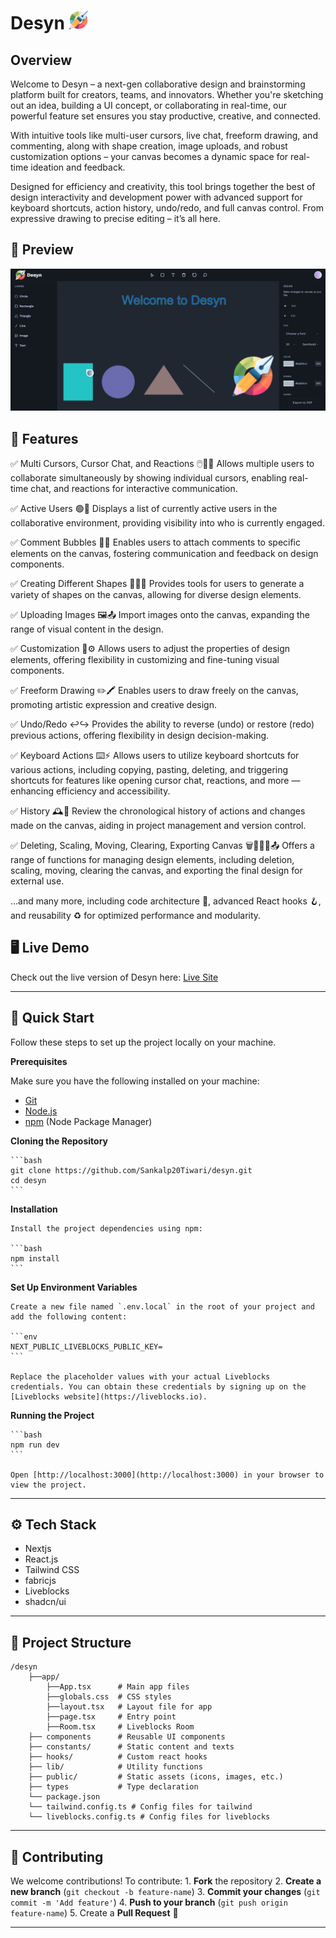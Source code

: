 # Desyn <img src="/public/logo.png" alt="Desyn Logo" height="30" width="30">

## Overview
Welcome to Desyn – a next-gen collaborative design and brainstorming platform built for creators, teams, and innovators. Whether you're sketching out an idea, building a UI concept, or collaborating in real-time, our powerful feature set ensures you stay productive, creative, and connected.

With intuitive tools like multi-user cursors, live chat, freeform drawing, and commenting, along with shape creation, image uploads, and robust customization options – your canvas becomes a dynamic space for real-time ideation and feedback.

Designed for efficiency and creativity, this tool brings together the best of design interactivity and development power with advanced support for keyboard shortcuts, action history, undo/redo, and full canvas control. From expressive drawing to precise editing – it’s all here.

## 🎨 Preview
![Desyn](public/landingPage.png)

## 🚀 Features
✅ Multi Cursors, Cursor Chat, and Reactions 🖱️💬🎉
Allows multiple users to collaborate simultaneously by showing individual cursors, enabling real-time chat, and reactions for interactive communication.

✅ Active Users 🟢👥
Displays a list of currently active users in the collaborative environment, providing visibility into who is currently engaged.

✅ Comment Bubbles 💭📝
Enables users to attach comments to specific elements on the canvas, fostering communication and feedback on design components.

✅ Creating Different Shapes 🔷🔶📐
Provides tools for users to generate a variety of shapes on the canvas, allowing for diverse design elements.

✅ Uploading Images 🖼️📤
Import images onto the canvas, expanding the range of visual content in the design.

✅ Customization 🎨⚙️
Allows users to adjust the properties of design elements, offering flexibility in customizing and fine-tuning visual components.

✅ Freeform Drawing ✏️🖍️
Enables users to draw freely on the canvas, promoting artistic expression and creative design.

✅ Undo/Redo ↩️↪️
Provides the ability to reverse (undo) or restore (redo) previous actions, offering flexibility in design decision-making.

✅ Keyboard Actions ⌨️⚡
Allows users to utilize keyboard shortcuts for various actions, including copying, pasting, deleting, and triggering shortcuts for features like opening cursor chat, reactions, and more — enhancing efficiency and accessibility.

✅ History 🕰️📜
Review the chronological history of actions and changes made on the canvas, aiding in project management and version control.

✅ Deleting, Scaling, Moving, Clearing, Exporting Canvas 🗑️📏🧲🧹📤
Offers a range of functions for managing design elements, including deletion, scaling, moving, clearing the canvas, and exporting the final design for external use.

...and many more, including code architecture 🧱, advanced React hooks 🪝, and reusability ♻️ for optimized performance and modularity.

## 🖥️ Live Demo
Check out the live version of Desyn here: [Live Site](https://desyn.vercel.app/)

---

## 🤸 Quick Start

Follow these steps to set up the project locally on your machine.

**Prerequisites**

Make sure you have the following installed on your machine:

- [Git](https://git-scm.com/)
- [Node.js](https://nodejs.org/en)
- [npm](https://www.npmjs.com/) (Node Package Manager)

**Cloning the Repository**

    ```bash
    git clone https://github.com/Sankalp20Tiwari/desyn.git
    cd desyn
    ```

**Installation**

    Install the project dependencies using npm:

    ```bash
    npm install
    ```
**Set Up Environment Variables**

    Create a new file named `.env.local` in the root of your project and add the following content:

    ```env
    NEXT_PUBLIC_LIVEBLOCKS_PUBLIC_KEY=
    ```

    Replace the placeholder values with your actual Liveblocks credentials. You can obtain these credentials by signing up on the [Liveblocks website](https://liveblocks.io).

**Running the Project**

    ```bash
    npm run dev
    ```

    Open [http://localhost:3000](http://localhost:3000) in your browser to view the project.


---

## ⚙️ Tech Stack
- Nextjs
- React.js
- Tailwind CSS
- fabricjs
- Liveblocks
- shadcn/ui
---

## 📂 Project Structure
```
/desyn
    ├──app/
        ├──App.tsx      # Main app files
        ├──globals.css  # CSS styles
        ├──layout.tsx   # Layout file for app
        ├──page.tsx     # Entry point
        ├──Room.tsx     # Liveblocks Room
    ├── components      # Reusable UI components
    ├── constants/      # Static content and texts
    ├── hooks/          # Custom react hooks
    ├── lib/            # Utility functions 
    ├── public/         # Static assets (icons, images, etc.)
    ├── types           # Type declaration
    └── package.json
    └── tailwind.config.ts # Config files for tailwind
    └── liveblocks.config.ts # Config files for liveblocks
```

---

## 🤝 Contributing
We welcome contributions! To contribute:
    1. **Fork** the repository
    2. **Create a new branch** (`git checkout -b feature-name`)
    3. **Commit your changes** (`git commit -m 'Add feature'`)
    4. **Push to your branch** (`git push origin feature-name`)
    5. Create a **Pull Request** 🚀

---

